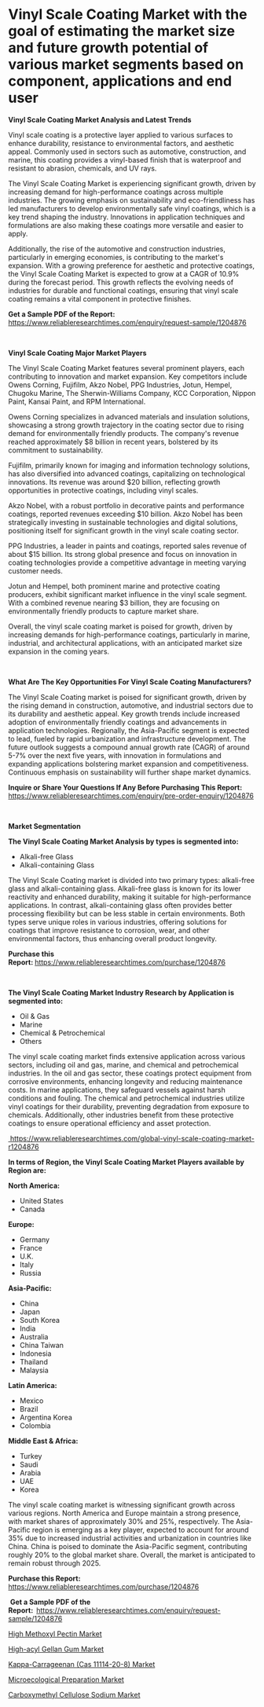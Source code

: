 <p><h1>Vinyl Scale Coating Market with the goal of estimating the market size and future growth potential of various market segments based on component, applications and end user</h1></p><p><strong>Vinyl Scale Coating Market Analysis and Latest Trends</strong></p>
<p><p>Vinyl scale coating is a protective layer applied to various surfaces to enhance durability, resistance to environmental factors, and aesthetic appeal. Commonly used in sectors such as automotive, construction, and marine, this coating provides a vinyl-based finish that is waterproof and resistant to abrasion, chemicals, and UV rays. </p><p>The Vinyl Scale Coating Market is experiencing significant growth, driven by increasing demand for high-performance coatings across multiple industries. The growing emphasis on sustainability and eco-friendliness has led manufacturers to develop environmentally safe vinyl coatings, which is a key trend shaping the industry. Innovations in application techniques and formulations are also making these coatings more versatile and easier to apply.</p><p>Additionally, the rise of the automotive and construction industries, particularly in emerging economies, is contributing to the market's expansion. With a growing preference for aesthetic and protective coatings, the Vinyl Scale Coating Market is expected to grow at a CAGR of 10.9% during the forecast period. This growth reflects the evolving needs of industries for durable and functional coatings, ensuring that vinyl scale coating remains a vital component in protective finishes.</p></p>
<p><strong>Get a Sample PDF of the Report:&nbsp;</strong> <a href="https://www.reliableresearchtimes.com/enquiry/request-sample/1204876?utm_campaign=1454&utm_medium=2&utm_source=Github&utm_content=ia&utm_term=16102024&utm_id=vinyl-scale-coating">https://www.reliableresearchtimes.com/enquiry/request-sample/1204876</a></p>
<p>&nbsp;</p>
<p><strong>Vinyl Scale Coating Major Market Players</strong></p>
<p><p>The Vinyl Scale Coating Market features several prominent players, each contributing to innovation and market expansion. Key competitors include Owens Corning, Fujifilm, Akzo Nobel, PPG Industries, Jotun, Hempel, Chugoku Marine, The Sherwin-Williams Company, KCC Corporation, Nippon Paint, Kansai Paint, and RPM International.</p><p>Owens Corning specializes in advanced materials and insulation solutions, showcasing a strong growth trajectory in the coating sector due to rising demand for environmentally friendly products. The company's revenue reached approximately $8 billion in recent years, bolstered by its commitment to sustainability.</p><p>Fujifilm, primarily known for imaging and information technology solutions, has also diversified into advanced coatings, capitalizing on technological innovations. Its revenue was around $20 billion, reflecting growth opportunities in protective coatings, including vinyl scales.</p><p>Akzo Nobel, with a robust portfolio in decorative paints and performance coatings, reported revenues exceeding $10 billion. Akzo Nobel has been strategically investing in sustainable technologies and digital solutions, positioning itself for significant growth in the vinyl scale coating sector.</p><p>PPG Industries, a leader in paints and coatings, reported sales revenue of about $15 billion. Its strong global presence and focus on innovation in coating technologies provide a competitive advantage in meeting varying customer needs.</p><p>Jotun and Hempel, both prominent marine and protective coating producers, exhibit significant market influence in the vinyl scale segment. With a combined revenue nearing $3 billion, they are focusing on environmentally friendly products to capture market share.</p><p>Overall, the vinyl scale coating market is poised for growth, driven by increasing demands for high-performance coatings, particularly in marine, industrial, and architectural applications, with an anticipated market size expansion in the coming years.</p></p>
<p>&nbsp;</p>
<p><strong>What Are The Key Opportunities For Vinyl Scale Coating Manufacturers?</strong></p>
<p><p>The Vinyl Scale Coating market is poised for significant growth, driven by the rising demand in construction, automotive, and industrial sectors due to its durability and aesthetic appeal. Key growth trends include increased adoption of environmentally friendly coatings and advancements in application technologies. Regionally, the Asia-Pacific segment is expected to lead, fueled by rapid urbanization and infrastructure development. The future outlook suggests a compound annual growth rate (CAGR) of around 5-7% over the next five years, with innovation in formulations and expanding applications bolstering market expansion and competitiveness. Continuous emphasis on sustainability will further shape market dynamics.</p></p>
<p><strong>Inquire or Share Your Questions If Any Before Purchasing This Report:</strong> <a href="https://www.reliableresearchtimes.com/enquiry/pre-order-enquiry/1204876?utm_campaign=1454&utm_medium=2&utm_source=Github&utm_content=ia&utm_term=16102024&utm_id=vinyl-scale-coating">https://www.reliableresearchtimes.com/enquiry/pre-order-enquiry/1204876</a></p>
<p>&nbsp;</p>
<p><strong>Market Segmentation</strong></p>
<p><strong>The Vinyl Scale Coating Market Analysis by types is segmented into:</strong></p>
<p><ul><li>Alkali-free Glass</li><li>Alkali-containing Glass</li></ul></p>
<p><p>The Vinyl Scale Coating market is divided into two primary types: alkali-free glass and alkali-containing glass. Alkali-free glass is known for its lower reactivity and enhanced durability, making it suitable for high-performance applications. In contrast, alkali-containing glass often provides better processing flexibility but can be less stable in certain environments. Both types serve unique roles in various industries, offering solutions for coatings that improve resistance to corrosion, wear, and other environmental factors, thus enhancing overall product longevity.</p></p>
<p><strong>Purchase this Report:&nbsp;</strong><a href="https://www.reliableresearchtimes.com/purchase/1204876?utm_campaign=1454&utm_medium=2&utm_source=Github&utm_content=ia&utm_term=16102024&utm_id=vinyl-scale-coating">https://www.reliableresearchtimes.com/purchase/1204876</a></p>
<p>&nbsp;</p>
<p><strong>The Vinyl Scale Coating Market Industry Research by Application is segmented into:</strong></p>
<p><ul><li>Oil & Gas</li><li>Marine</li><li>Chemical & Petrochemical</li><li>Others</li></ul></p>
<p><p>The vinyl scale coating market finds extensive application across various sectors, including oil and gas, marine, and chemical and petrochemical industries. In the oil and gas sector, these coatings protect equipment from corrosive environments, enhancing longevity and reducing maintenance costs. In marine applications, they safeguard vessels against harsh conditions and fouling. The chemical and petrochemical industries utilize vinyl coatings for their durability, preventing degradation from exposure to chemicals. Additionally, other industries benefit from these protective coatings to ensure operational efficiency and asset protection.</p></p>
<p><a href="https://www.reliableresearchtimes.com/global-vinyl-scale-coating-market-r1204876?utm_campaign=1454&utm_medium=2&utm_source=Github&utm_content=ia&utm_term=16102024&utm_id=vinyl-scale-coating">&nbsp;https://www.reliableresearchtimes.com/global-vinyl-scale-coating-market-r1204876</a></p>
<p><strong>In terms of Region, the Vinyl Scale Coating Market Players available by Region are:</strong></p>
<p>
    <p> <strong> North America: </strong>
        <ul>
            <li>United States</li>
            <li>Canada</li>
        </ul>
        </p> 
    <p> <strong> Europe: </strong>
        <ul>
            <li>Germany</li>
            <li>France</li>
            <li>U.K.</li>
            <li>Italy</li>
            <li>Russia</li>
        </ul>
        </p> 
    <p> <strong> Asia-Pacific: </strong>
        <ul>
            <li>China</li>
            <li>Japan</li>
            <li>South Korea</li>
            <li>India</li>
            <li>Australia</li>
            <li>China Taiwan</li>
            <li>Indonesia</li>
            <li>Thailand</li>
            <li>Malaysia</li>
        </ul>
        </p> 
    <p> <strong> Latin America: </strong>
        <ul>
            <li>Mexico</li>
            <li>Brazil</li>
            <li>Argentina Korea</li>
            <li>Colombia</li>
        </ul>
        </p> 
    <p> <strong> Middle East & Africa: </strong>
        <ul>
            <li>Turkey</li>
            <li>Saudi</li>
            <li>Arabia</li>
            <li>UAE</li>
            <li>Korea</li>
        </ul>
    </p>
    </p>
<p><p>The vinyl scale coating market is witnessing significant growth across various regions. North America and Europe maintain a strong presence, with market shares of approximately 30% and 25%, respectively. The Asia-Pacific region is emerging as a key player, expected to account for around 35% due to increased industrial activities and urbanization in countries like China. China is poised to dominate the Asia-Pacific segment, contributing roughly 20% to the global market share. Overall, the market is anticipated to remain robust through 2025.</p></p>
<p><strong>Purchase this Report: </strong><a href="https://www.reliableresearchtimes.com/purchase/1204876?utm_campaign=1454&utm_medium=2&utm_source=Github&utm_content=ia&utm_term=16102024&utm_id=vinyl-scale-coating">https://www.reliableresearchtimes.com/purchase/1204876</a></p>
<p>&nbsp;<strong>Get a Sample PDF of the Report:&nbsp;&nbsp;</strong><a href="https://www.reliableresearchtimes.com/enquiry/request-sample/1204876?utm_campaign=1454&utm_medium=2&utm_source=Github&utm_content=ia&utm_term=16102024&utm_id=vinyl-scale-coating">https://www.reliableresearchtimes.com/enquiry/request-sample/1204876</a></p>
<p><strong></strong></p>
<p><p><a href="https://www.linkedin.com/pulse/high-methoxyl-pectin-market-strategic-insights-product-evolution-mjfee?trk=public_post_embed_feed-article-content&utm_campaign=1454&utm_medium=2&utm_source=Github&utm_content=ia&utm_term=16102024&utm_id=vinyl-scale-coating">High Methoxyl Pectin Market</a></p><p><a href="https://www.linkedin.com/pulse/high-acyl-gellan-gum-market-segmentation-geographical-regions-33cae?trk=public_post_embed_feed-article-content&utm_campaign=1454&utm_medium=2&utm_source=Github&utm_content=ia&utm_term=16102024&utm_id=vinyl-scale-coating">High-acyl Gellan Gum Market</a></p><p><a href="https://www.linkedin.com/pulse/kappa-carrageenan-cas-11114-20-8-market-consolidation-impact-bphre?trk=public_post_embed_feed-article-content&utm_campaign=1454&utm_medium=2&utm_source=Github&utm_content=ia&utm_term=16102024&utm_id=vinyl-scale-coating">Kappa-Carrageenan (Cas 11114-20-8) Market</a></p><p><a href="https://github.com/CliffMedina6/Market-Research-Report-List-6/blob/main/microecological-preparation-market.md?utm_campaign=1454&utm_medium=2&utm_source=Github&utm_content=ia&utm_term=16102024&utm_id=vinyl-scale-coating">Microecological Preparation Market</a></p><p><a href="https://www.linkedin.com/pulse/carboxymethyl-cellulose-sodium-market-trends-strategic-c680e?trk=public_post_embed_feed-article-content&utm_campaign=1454&utm_medium=2&utm_source=Github&utm_content=ia&utm_term=16102024&utm_id=vinyl-scale-coating">Carboxymethyl Cellulose Sodium Market</a></p></p>